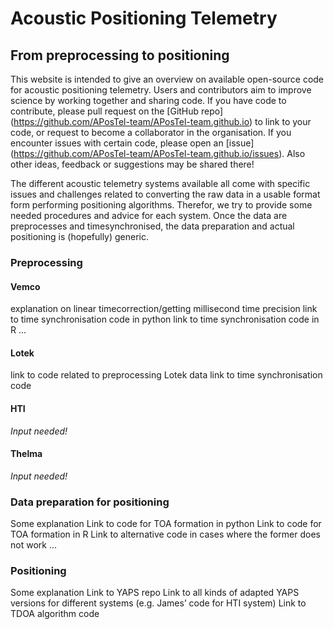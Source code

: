 # Acoustic Positioning Telemetry
## From preprocessing to positioning

This website is intended to give an overview on available open-source code for acoustic positioning telemetry. Users and contributors aim to improve science by working together and sharing code. If you have code to contribute, please pull request on the [GitHub repo] (https://github.com/APosTel-team/APosTel-team.github.io) to link to your code, or request to become a collaborator in the organisation. If you encounter issues with certain code, please open an [issue] (https://github.com/APosTel-team/APosTel-team.github.io/issues). Also other ideas, feedback or suggestions may be shared there!

The different acoustic telemetry systems available all come with specific issues and challenges related to converting the raw data in a usable format form performing positioning algorithms. Therefor, we try to provide some needed procedures and advice for each system. Once the data are preprocesses and timesynchronised, the data preparation and actual positioning is (hopefully) generic.


### Preprocessing

####	Vemco
explanation on linear timecorrection/getting millisecond time precision
link to time synchronisation code in python
link to time synchronisation code in R
		...
#### Lotek
link to code related to preprocessing Lotek data
link to time synchronisation code

#### HTI
*Input needed!*

#### Thelma
*Input needed!*


### Data preparation for positioning

Some explanation 
Link to code for TOA formation in python
Link to code for TOA formation in R
Link to alternative code in cases where the former does not work
...

### Positioning

Some explanation
Link to YAPS repo
Link to all kinds of adapted YAPS versions for different systems (e.g. James’ code for HTI system)
Link to TDOA algorithm code


